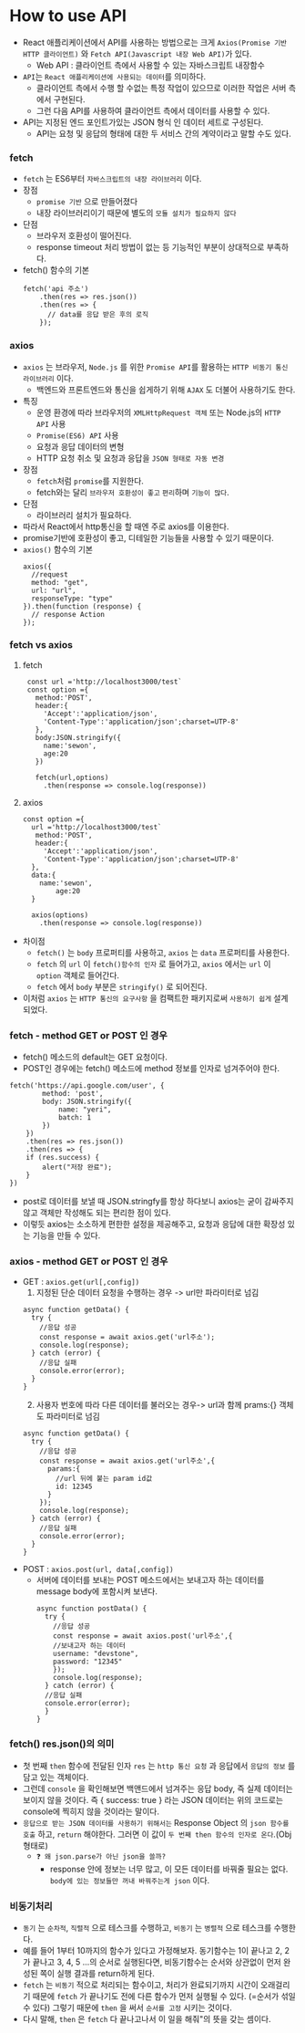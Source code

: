 # How to use API

- React 애플리케이션에서 API를 사용하는 방법으로는 크게 `Axios(Promise 기반 HTTP 클라이언트)` 와 `Fetch API(Javascript 내장 Web API)`가 있다.
  - Web API : 클라이언트 측에서 사용할 수 있는 자바스크립트 내장함수
- `API`는 `React 애플리케이션에 사용되는 데이터`를 의미하다.<br>
  - 클라이언트 측에서 수행 할 수없는 특정 작업이 있으므로 이러한 작업은 서버 측에서 구현된다.<br>
  - 그런 다음 API를 사용하여 클라이언트 측에서 데이터를 사용할 수 있다.<br>
- API는 지정된 엔드 포인트가있는 JSON 형식 인 데이터 세트로 구성된다.<br>
  - API는 요청 및 응답의 형태에 대한 두 서비스 간의 계약이라고 말할 수도 있다.


### fetch
- `fetch` 는 ES6부터 `자바스크립트의 내장 라이브러리` 이다.
- 장점
  - `promise 기반` 으로 만들어졌다
  - 내장 라이브러리이기 때문에 별도의 `모듈 설치가 필요하지 않다`
- 단점
  - 브라우저 호환성이 떨어진다.
  - response timeout 처리 방법이 없는 등 기능적인 부분이 상대적으로 부족하다.
- fetch() 함수의 기본
    ```
    fetch('api 주소')
        .then(res => res.json())
        .then(res => {
          // data를 응답 받은 후의 로직
        });
    ```

### axios
- `axios` 는 브라우저, `Node.js` 를 위한 `Promise API`를 활용하는 `HTTP 비동기 통신 라이브러리` 이다.
  - 백엔드와 프론트엔드와 통신을 쉽게하기 위해 `AJAX` 도 더불어 사용하기도 한다.
- 특징
  - 운영 환경에 따라 브라우저의 `XMLHttpRequest 객체` 또는 Node.js의 `HTTP API` 사용
  - `Promise(ES6) API` 사용
  - 요청과 응답 데이터의 변형
  - HTTP 요청 취소 및 요청과 응답을 `JSON 형태로 자동 변경`
- 장점
  - `fetch`처럼 `promise`를 지원한다.
  - fetch와는 달리 `브라우저 호환성이 좋고` `편리`하며 `기능이 많다`.
- 단점
  - 라이브러리 설치가 필요하다.
- 따라서 React에서 http통신을 할 때엔 주로 axios를 이용한다.
- promise기반에 호환성이 좋고, 디테일한 기능들을 사용할 수 있기 때문이다.
- `axios()` 함수의 기본
  ```
  axios({
    //request
    method: "get",
    url: "url",
    responseType: "type"
  }).then(function (response) {
    // response Action
  });
  ```

### fetch vs axios
1. fetch
   ```
    const url ='http://localhost3000/test`
    const option ={
      method:'POST',
      header:{
        'Accept':'application/json',
        'Content-Type':'application/json';charset=UTP-8'
      },
      body:JSON.stringify({
        name:'sewon',
        age:20
      })
    
      fetch(url,options)
        .then(response => console.log(response))
   ```
2. axios
    ```
    const option ={
      url ='http://localhost3000/test`
       method:'POST',
       header:{
         'Accept':'application/json',
         'Content-Type':'application/json';charset=UTP-8'
      },
      data:{
        name:'sewon',
            age:20
      }
    
      axios(options)
        .then(response => console.log(response))
    ```
- 차이점
  - `fetch()` 는 `body` 프로퍼티를 사용하고, `axios` 는 `data` 프로퍼티를 사용한다.
  - `fetch` 의 `url` 이 `fetch()함수의 인자` 로 들어가고, `axios` 에서는 `url` 이 `option` 객체로 들어간다.
  - `fetch` 에서 `body` 부분은 `stringify()` 로 되어진다.
- 이처럼 `axios` 는 `HTTP 통신의 요구사항` 을 컴팩트한 패키지로써 `사용하기 쉽게` 설계 되었다.

### fetch - method GET or POST 인 경우
- fetch() 메소드의 default는 GET 요청이다.
- POST인 경우에는 fetch() 메소드에 method 정보를 인자로 넘겨주어야 한다.
```
fetch('https://api.google.com/user', {
        method: 'post',
        body: JSON.stringify({
            name: "yeri",
            batch: 1
        })
    })
    .then(res => res.json())
    .then(res => {
    if (res.success) {
        alert("저장 완료");
    }
})
```
- post로 데이터를 보낼 때 JSON.stringfy를 항상 하다보니 axios는 굳이 감싸주지 않고 객체만 작성해도 되는 편리한 점이 있다. 
- 이렇듯 axios는 소소하게 편한한 설정을 제공해주고, 요청과 응답에 대한 확장성 있는 기능을 만들 수 있다.

### axios - method GET or POST 인 경우
- GET : `axios.get(url[,config])`
  1. 지정된 단순 데이터 요청을 수행하는 경우 -> url만 파라미터로 넘김
    ```
    async function getData() {
      try {
        //응답 성공
        const response = await axios.get('url주소');
        console.log(response);
      } catch (error) {
        //응답 실패
        console.error(error);
      }
    }
    ```
  2. 사용자 번호에 따라 다른 데이터를 불러오는 경우-> url과 함께 prams:{} 객체도 파라미터로 넘김
    ```
    async function getData() {
      try {
        //응답 성공
        const response = await axios.get('url주소',{
          params:{
            //url 뒤에 붙는 param id값
            id: 12345
          }
        });
        console.log(response);
      } catch (error) {
        //응답 실패
        console.error(error);
      }
    }
    ```
- POST : `axios.post(url, data[,config])`
  - 서버에 데이터를 보내는 POST 메소드에서는 보내고자 하는 데이터를 message body에 포함시켜 보낸다.
    ```
    async function postData() {
      try {
        //응답 성공
        const response = await axios.post('url주소',{
        //보내고자 하는 데이터
        username: "devstone",
        password: "12345"
        });
        console.log(response);
      } catch (error) {
      //응답 실패
      console.error(error);
      }
    }
    ```

### fetch() res.json()의 의미
- 첫 번째 `then` 함수에 전달된 인자 `res` 는 `http 통신 요청` 과 응답에서 `응답의 정보` 를 담고 있는 객체이다.
- 그런데 `console` 을 확인해보면 백앤드에서 넘겨주는 응답 body, 즉 실제 데이터는 보이지 않을 것이다. 즉 { success: true } 라는 JSON 데이터는 위의 코드로는 console에 찍히지 않을 것이라는 말이다.
- `응답으로 받는 JSON 데이터를 사용하기 위해서는`  Response Object 의 `json 함수를 호출` 하고, `return` 해야한다. 그러면 이 값이 `두 번째 then 함수의 인자로 온다`.(Obj 형태로)
  - `❓ 왜 json.parse가 아닌 json을 쓸까?`
    - response 안에 정보는 너무 많고, 이 모든 데이터를 바꿔줄 필요는 없다. `body에 있는 정보들만 꺼내 바꿔주는게 json` 이다.

### 비동기처리
- `동기` 는 `순차적`, `직렬적` 으로 테스크를 수행하고, `비동기` 는 `병렬적` 으로 테스크를 수행한다.
- 예를 들어 1부터 10까지의 함수가 있다고 가정해보자. 동기함수는 1이 끝나고 2, 2가 끝나고 3, 4, 5 ...의 순서로 실행된다면, 비동기함수는 순서와 상관없이 먼저 완성된 쪽이 실행 결과를 return하게 된다.
- `fetch` 는 `비동기` 적으로 처리되는 함수이고, 처리가 완료되기까지 시간이 오래걸리기 때문에 `fetch` 가 끝나기도 전에 다른 함수가 먼저 실행될 수 있다. (=순서가 섞일 수 있다) 그렇기 때문에 `then` 을 써서 `순서를 고정` 시키는 것이다.
- 다시 말해, `then` 은 `fetch` 다 끝나고나서 이 일을 해줘"의 뜻을 갖는 셈이다.